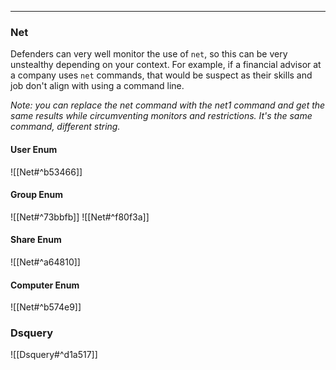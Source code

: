 -- -
### Net
Defenders can very well monitor the use of `net`, so this can be very unstealthy depending on your context. For example, if a financial advisor at a company uses `net` commands, that would be suspect as their skills and job don't align with using a command line. 

*Note: you can replace the net command with the net1 command and get the same results while circumventing monitors and restrictions. It's the same command, different string.*

#### User Enum
![[Net#^b53466]]
#### Group Enum
![[Net#^73bbfb]]
![[Net#^f80f3a]]
#### Share Enum
![[Net#^a64810]]
#### Computer Enum
![[Net#^b574e9]]

### Dsquery
![[Dsquery#^d1a517]]
